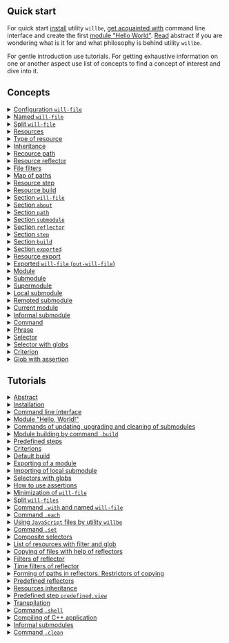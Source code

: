 ## Quick start

For quick start [install](<./tutorial/Instalation.md>) utility `willbe`, [get acquainted with](<./tutorial/CLI.md>) command line interface and create the first [module "Hello World"](<./tutorial/HelloWorld.md>). [Read](<./tutorial/Abstract.md>) abstract if you are wondering what is it for and what philosophy is behind utility `willbe`.

For gentle introduction use tutorials. For getting exhaustive information on one or another aspect use list of concepts to find a concept of interest and dive into it.

## Concepts

<details><summary><a href="./concept/WillFile.md">
      Configuration <code>will-file</code>
  </a></summary>
  Configuration for describing and building a module. Each formal module has such a file.
</details>
<details><summary><a href="./concept/WillFileNamedAndSplit.md#Named-will-file">
      Named <code>will-file</code>
  </a></summary>
  Kind of <code>will-file</code> which has a nonstandard name. It makes possible to have multiple modules with different names in a directory.
</details>
<details><summary><a href="./concept/WillFileNamedAndSplit.md#Split-will-file">
      Split <code>will-file</code>
  </a></summary>
  Splitting <code>will-file</code> into two files. One of them is for importing data and other is for exporting. It makes possible to split data related building and to develop a module and data which can be used by another modules.
</details>
<details><summary><a href="./concept/Structure.md#Resources">
      Resources
  </a></summary>
  Structural and functional element of <code>will-file</code>. Resources of the same type collected in a section.
</details>
<details><summary><a href="./concept/Structure.md#Type-of-resource">
      Type of resource
  </a></summary>
  Functionality associated with the group of resources restricted by its purpose. Examples of types of resources: path, submodule, step, build. Each type of resources has its own purpose and is treated by the utility differently.
</details>
<details><summary><a href="./concept/Inheritance.md">
      Inheritance
  </a></summary>
  Approach of description of a module according to which <code>will-file</code> can use (inherit) value of fields of other resource(s) of the same type.
</details>
<details><summary><a href="./concept/ResourcePath.md#Path">
      Recource path
  </a></summary>
  This is a resource for describing the file structure of a module that contains file paths. Paths are located in the <code>path</code> section.
</details>
<details><summary><a href="./concept/ResourceReflector.md#Resource-reflector">
      Resource reflector
  </a></summary>
  Resource of section <code>reflector</code>, technique to describe set of files to perform some operation at it.
</details>
<details><summary><a href="./concept/ReflectorFileFilter.md">
      File filters
  </a></summary>
  Technique to describe conditions of selection of the files which are needed to perform some operation at it. Reflector has two file filters: <code>src</code> and <code>dst</code>.
</details>
<details><summary><a href="./concept/ResourceReflector.md#map-of-paths">
      Map of paths
  </a></summary>
  A field of a reflector and a technique of description of the set of files which allows to include plenty of files and to exclude unwanted files by means of excluding conditions and globs out of it.
</details>
<details><summary><a href="./concept/ResourceStep.md#Resource-step">
      Resource step
  </a></summary>
  Instruction for building the module. Describe an operation and desired outcome. Build consists of steps.
  <code>Step</code> section resource which is an executing instruction of module building.
</details>
<details><summary><a href="./concept/ResourceBuild.md#Resource-build">
      Resource build
  </a></summary>
  Sequence and conditions of procedures execution to build a module. By implementation of the command `will .build`, developer has to select a particular build which is wanted unambiguously calling command by name or by conditions of the build.
</details>
<details><summary><a href="./concept/Structure.md#Section-will-file">
      Section <code>will-file</code>
  </a></summary>
  The highest structural element of <code>will-file</code> which consists of resources of single type or fields, which describe the module.
</details>
<details><summary><a href="./concept/SectionAbout.md">
      Section <code>about</code>
  </a></summary>
  The section has the descriptive information about the module.
</details>
<details><summary><a href="./concept/ResourcePath.md#Section-path">
      Section <code>path</code>
  </a></summary>
  The section has the list of the paths for quick orientation in its file structure.
</details>
<details><summary><a href="./concept/SectionSubmodule.md">
      Section <code>submodule</code>
  </a></summary>
  The section has an information about submodules.
</details>
<details><summary><a href="./concept/ResourceReflector.md#Section-reflector">
      Section <code>reflector</code>
  </a></summary>
  The section has reflectors. It is  a special type of resources for operation at the groups of files.
</details>
<details><summary><a href="./concept/ResourceStep.md#Section-step">
      Section <code>step</code>
  </a></summary>
  The section has steps which could be used by build for building of the module.
</details>
<details><summary><a href="./concept/ResourceBuild.md#Section-build">
      Section <code>build</code>
  </a></summary>
  Resources of the section (build) describe sequence and conditions of procedures of module's building.
</details>
<details><summary><a href="./concept/SectionExported.md">
      Section <code>exported</code>
  </a></summary>
  It is programmatically generated section of <code>out-will-file</code> by exporting a module. It has a list of exported files and it is used by other modules for importing the module.
</details>
<details><summary><a href="./concept/ResourceBuild.md#Resource-export">
      Resource export
  </a></summary>
  Special kind of build which is required for utilization of the module  by other developers and modules. Result of module's exporting is generated files among which is <code>out-will-file</code> and archive.
</details>
<details><summary><a href="./concept/WillFileExported.md#Exported-will-file-out-will-file">
      Exported <code>will-file</code> (<code>out-will-file</code>)
  </a></summary>
  <code>Out-will-file</code> - kind of <code>will-file</code> which is generated by the utility during exporting of a module. Other modules can use the module importing its <code>out-will-file</code>.
</details>
<details><summary><a href="./concept/Module.md#Module">
      Module
  </a></summary>
  Module is the set of files, which is described in <code>will-file</code>.
</details>
<details><summary><a href="./concept/Module.md#Submodule">
      Submodule
  </a></summary>
  A module with its own <code>will-file</code> which is used by other module (supermodule).
</details>
<details><summary><a href="./concept/Module.md#Supermodule">
      Supermodule
  </a></summary>
  A module which includes other modules (submodules).
</details>
<details><summary><a href="./concept/SubmodulesLocalAndRemote.md#Local-submodule">
      Local submodule
  </a></summary>
  A submodule which is located locally.
</details>
<details><summary><a href="./concept/SubmodulesLocalAndRemote.md#Remote-submodule">
      Remoted submodule
  </a></summary>
  A module which is located at the remoted server. It should be downloaded in order to be used.
</details>
<details><summary><a href="./concept/ModuleCurrent.md">
      Current module
  </a></summary>
  A module with respect to which operations are performed. By default the module is loaded from file <code>.will.yml</code> of the current directory.
</details>
<details><summary><a href="./concept/SubmoduleInformal.md">
      Informal submodule
  </a></summary>
  Set of files distribution of which does not include <code>will-file</code>.For such a submodule it's possible to create <code>will-file</code> and to export is independently.
</details>
<details><summary><a href="./concept/Command.md#Command">
      Command
  </a></summary>
  A string which has phrase which describes intention of a developer and actions which will be done by utility after user enters it. It is entered in the interface of the command prompt by developer.
</details>
<details><summary><a href="./concept/Command.md#Phrase">
      Phrase
  </a></summary>
  Word or several words, separated by dot, it denotes command which utility should perform.
</details>
<details><summary><a href="./concept/Selectors.md#Selector">
      Selector
  </a></summary>
  String-reference on resource or group of resources of the module.
</details>
<details><summary><a href="./concept/Selectors.md#Selector-with-globs">
      Selector with globs
  </a></summary>
  Selector which uses searching patterns (globs) for selecting of resources.
</details>
<details><summary><a href="./concept/Criterions.md">
      Criterion
  </a></summary>
  Element of comparison for selection of resources.
</details>
<details><summary><a href="./concept/Asserts.md">
      Glob with assertion
  </a></summary>
  Restriction of glob by number of expected resources which should be found by the selector.
</details>

## Tutorials

<details><summary><a href="./tutorial/Abstract.md">
      Abstract
  </a></summary>
  General information. What utility <code>willbe</code> is and what it is not.
</details>
<details><summary><a href="./tutorial/Installation.md">
      Installation
  </a></summary>
  Procedure of instalation of utility. <code>willbe</code>
</details>
<details><summary><a href="./tutorial/CLI.md">
      Command line interface
  </a></summary>
  How to use command line interface of utility <code>willbe</code>. How to use command <code>.help</code> and command <code>.list</code>.
</details>
<details><summary><a href="./tutorial/HelloWorld.md">
      Module "Hello, World!"
  </a></summary>
  Creating module "Hello, World!". Downloading of remote submodule.
</details>
<details><summary><a href="./tutorial/CommandsSubmodules.md">
      Commands of updating, upgrading and cleaning of submodules
  </a></summary>
  Commands of updating files of submodules, upgrading submodules rewriting <code>will-file</code> automatically and cleaning of submodules removing downloaded files.
</details>
<details><summary><a href="./tutorial/Build.md">
      Module building by command <code>.build</code>
  </a></summary>
  Building chosen builds of the module.
</details>
<details><summary><a href="./tutorial/StepsPredefined.md">
      Predefined steps
  </a></summary>
  How to use predefined steps for operating remote submodules.
</details>
<details><summary><a href="./tutorial/Criterions.md">
      Criterions
  </a></summary>
  How to use criterions for resource selection.
</details>
<details><summary><a href="./tutorial/CriterionDefault.md">
      Default build
  </a></summary>
  How to build without explicit argument for command <code>.build</code>.
</details>
<details><summary><a href="./tutorial/ModuleWillFileExported.md">
      Exporting of a module
  </a></summary>
  Exporting a module to use it by another developer or module.
</details>
<details><summary><a href="./tutorial/SubmodulesLocal.md">
      Importing of local submodule
  </a></summary>
  How to use local submodule from another module (supermodule).
</details>
<details><summary><a href="./tutorial/SelectorsWithGlob.md">
      Selectors with globs
  </a></summary>
  How to use selectors with globs.
</details>
<details><summary><a href="./tutorial/AssertsUsing.md">
      How to use assertions
  </a></summary>
  How assertions help to avoid errors during development.
</details>
<details><summary><a href="./tutorial/WillFileMinimization.md">
      Minimization of <code>will-file</code>
  </a></summary>
  How to minimize <code>will-file</code> with help of instantiation of sets of criterions.
</details>
<details><summary><a href="./tutorial/WillFileSplit.md">
      Split <code>will-files</code>
  </a></summary>
  How to create and use a module with split <code>will-fileми</code>.
</details>
<details><summary><a href="./tutorial/WillFileNamed.md">
      Command <code>.with</code> and named <code>will-file</code>
  </a></summary>
  How to use command <code>.with</code>? What is named <code>will-file</code>?
</details>
<details><summary><a href="./tutorial/CommandEach.md">
      Command <code>.each</code>
  </a></summary>
  How to use command <code>.each</code> for executing same operation for each module or submodule.
</details>
<details><summary><a href="./tutorial/StepJS.md">
      Using <code>JavaScript</code> files by utility <code>willbe</code>
  </a></summary>
  How to use JavaScript files by utility <code>willbe</code> for complicated scenarios of builds.
</details>
<details><summary><a href="./tutorial/CommandSet.md">
      Command <code>.set</code>
  </a></summary>
  How to use command <code>.set</code> to change state of the utility, for example to change level of verbosity.
</details>
<details><summary><a href="./tutorial/SelectorComposite.md">
      Composite selectors
  </a></summary>
  How to use composite selectors for selecting of resources of submodules.
</details>
<details><summary><a href="./tutorial/CommandsListSearch.md">
      List of resources with filter and glob
  </a></summary>
  How to request for list of resources which satisfy filter and glob.
</details>
<details><summary><a href="./tutorial/ReflectorUsing.md">
      Copying of files with help of reflectors
  </a></summary>
  How to copy files with help of reflectors, field <code>recursive</code> of reflector.
</details>
<details><summary><a href="./tutorial/ReflectorFilters.md">
      Filters of reflector
  </a></summary>
  How to use filters of reflectors for selection of files for coping.
</details>
<details><summary><a href="./tutorial/ReflectorTimeFilters.md">
      Time filters of reflector
  </a></summary>
  How to use filters to select files by age.
</details>
<details><summary><a href="./tutorial/ReflectorFSControl.md">
      Forming of paths in reflectors. Restrictors of copying
  </a></summary>
  Describe algorithm of path forming and explicit copying restrictions.
</details>
<details><summary><a href="./tutorial/ReflectorsPredefined.md">
      Predefined reflectors
  </a></summary>
  How to use predefined reflectors to split debug and release files and how to build a multibuild.
</details>
<details><summary><a href="./tutorial/ResourceInheritance.md">
      Resources inheritance
  </a></summary>
  How to use resource inheritance to reuse data.
</details>
<details><summary><a href="./tutorial/StepView.md">
      Predefined step <code>predefined.view</code>
  </a></summary>
  How to use predefined step <code>predefined.view</code> to view file.
</details>
<details><summary><a href="./tutorial/StepTranspile.md">
      Transpilation
  </a></summary>
  How to use predefined step <code>predefined.transpile</code> to transpile <code>JavaScript</code> files or concatenate them.
</details>
<details><summary><a href="./tutorial/CommandShell.md">
      Command <code>.shell</code>
  </a></summary>
  A command to call external application by utility <code>willbe</code> for chosen modules or submodules.
</details>
<details><summary><a href="./tutorial/WillbeAsMake.md">
      Compiling of С++ application
  </a></summary>
  How to use utility <code>willbe</code> for compiling С++ application.
</details>
<details><summary><a href="./tutorial/SubmoduleInformal.md">
      Informal submodules
  </a></summary>
  Importing of informal submodules.
</details>
<details><summary><a href="./tutorial/CommandClean.md">
      Command  <code>.clean</code>
  </a></summary>
  How to use command <code>.clean</code> for deleting generated and downloaded files.
</details>
